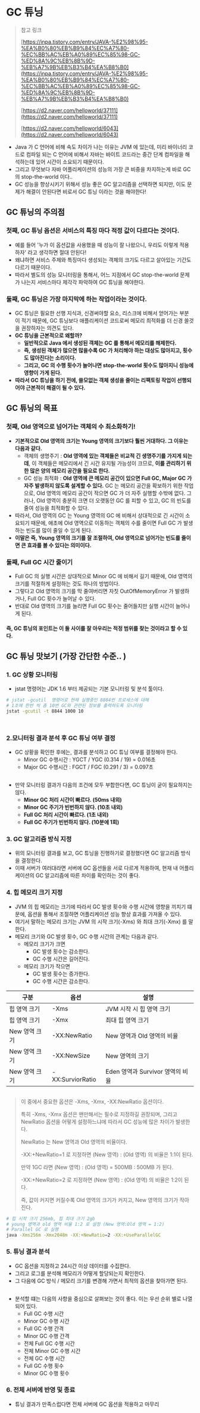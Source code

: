 # GC 튜닝

> 참고 링크&#x20;
>
> [https://inpa.tistory.com/entry/JAVA-%E2%98%95-%EA%B0%80%EB%B9%84%EC%A7%80-%EC%BB%AC%EB%A0%89%EC%85%98-GC-%ED%8A%9C%EB%8B%9D-%EB%A7%9B%EB%B3%B4%EA%B8%B0](https://inpa.tistory.com/entry/JAVA-%E2%98%95-%EA%B0%80%EB%B9%84%EC%A7%80-%EC%BB%AC%EB%A0%89%EC%85%98-GC-%ED%8A%9C%EB%8B%9D-%EB%A7%9B%EB%B3%B4%EA%B8%B0)
>
> [https://d2.naver.com/helloworld/37111](https://d2.naver.com/helloworld/37111)
>
> [https://d2.naver.com/helloworld/6043](https://d2.naver.com/helloworld/6043)

* Java 가 C 언어에 비해 속도 차이가 나는 이유는 JVM 에 있는데, 미리 바이너리 코드로 컴파일 되는 C 언어에 비해서 자바는 바이트 코드라는 중간 단계 컴파일을 해석하는데 있어 시간이 소요되기 때문이다.&#x20;
* 그리고 무엇보다 자바 어플리케이션의 성능의 가장 큰 비중을 차지하는게 바로 GC 의 stop-the-world 이다..&#x20;
* GC 성능을 향상시키기 위해서 성능 좋은 GC 알고리즘을 선택하면 되지만, 이도 문제가 해결이 안된다면 비로서 GC 튜닝 이라는 것을 해야한다!&#x20;

## GC 튜닝의 주의점

### 첫째, GC 튜닝 옵션은 서비스의 특징 마다 적정 값이 다르다는 것이다. &#x20;

* 예를 들어 '누가 이 옵션값을 사용했을 때 성능이 잘 나왔으니, 우리도 이렇게 적용하자' 라고 생각하면 절대 안된다!
* 왜냐하면 서비스 주제와 특징마다 생성되는 객체의 크기도 다르고 살아있는 기간도 다르기 때문이다.&#x20;
* 따라서 별도의 성능 모니터링을 통해서, 어느 지점에서 GC stop-the-world 문제가 나는지 서비스마다 제각각 파악하여 GC 튜닝을 해야한다.&#x20;

### 둘째, GC 튜닝은 가장 마지막에 하는 작업이라는 것이다.&#x20;

* GC 튜닝은 필요한 선행 지식과, 신경써야할 요소, 리스크에 비해서 얻어가는 부분이 적기 때문에, GC 튜닝보다 애플리케이션 코드로써 메모리 최적화를 더 신경 쓸것을 권장하자는 의견도 있다.&#x20;
* **GC 튜닝을 근본적으로 왜할까?**&#x20;
  * **일반적으로 Java 에서 생성된 객체는 GC 를 통해서 메모리를 해제한다.**&#x20;
  * **즉, 생성된 객체가 많으면 많을수록 GC 가 처리해야 하는 대상도 많아지고, 횟수도 많아진다는 소리이다.**&#x20;
  * **그리고, GC 의 수행 횟수가 늘어나면 stop-the-world 횟수도 많아지니 성능에 영향이 가게 된다.**&#x20;
* **따라서 GC 튜닝을 하기 전에, 쓸모없는 객체 생성을 줄이는 리팩토링 작업이 선행되어야 근본적이 해결이 될 수 있다.**&#x20;

## GC 튜닝의 목표&#x20;

### 첫째, Old 영역으로 넘어가는 객체의 수 최소화하기!&#x20;

* **기본적으로 Old 영역의 크기는 Young 영역의 크기보다 훨씬 거대하다. 그 이유는 다음과 같다.**&#x20;
  * 객체의 생명주기 : **Old 영역에 있는 객체들은 비교적 긴 생명주기를 가지게 되는데**, 이 객체들은 메모리에서 긴 시간 유지될 가능성이 크므로, **이를 관리하기 위한 많은 양의 메모리 공간을 필요로 한다.**&#x20;
  * GC 성능 최적화 : **Old 영역에 큰 메모리 공간이 있으면 Full GC, Major GC 가 자주 발생하지 않도록 설계할 수 있다.** GC 는 메모리 공간을 확보하기 위한 작업으로, Old 영역의 메모리 공간이 작으면 GC 가 더 자주 실행할 수밖에 없다. 그러나, Old 영역이 충분히 크면 더 오랫동안 GC 를 피할 수 있고, GC 의 빈도를 줄여 성능을 최적화할 수 있다.&#x20;
* 따라서, Old 영역의 GC 는 Young 영역의 GC 에 비해서 상대적으로 긴 시간이 소요되기 때문에, 애초에 Old 영역으로 이동하는 객체의 수를 줄이면 Full GC 가 발생하는 빈도를 많이 줄일 수 있게 된다.&#x20;
* **이말은 즉, Young 영역의 크기를 잘 조절하여, Old 영역으로 넘어가는 빈도를 줄이면 큰 효과를 볼 수 있다는 의미이다.**&#x20;

### 둘째, Full GC 시간 줄이기&#x20;

* Full GC 의 실행 시간은 상대적으로 Minor GC 에 비해서 길기 때문에, Old 영역의 크기를 적절하게 설정하는 것도 하나의 방법이다.&#x20;
* 그렇다고 Old 영역의 크기를 막 줄여버리면 자칫 OutOfMemoryError 가 발생하거나, Full GC 횟수가 늘어날 수 있다.&#x20;
* 반대로 Old 영역의 크기를 늘리면 Full GC 횟수는 줄어들지만 실행 시간이 늘어나게 된다.&#x20;

#### 즉, GC 튜닝의 포인트는 이 둘 사이를 잘 아우리는 적정 범위를 찾는 것이라고 할 수 있다.&#x20;

## GC 튜닝 맛보기 (가장 간단한 수준.. )&#x20;

### 1. GC 상황 모니터링&#x20;

* jstat 명령어는 JDK 1.6 부터 제공되는 기본 모니터링 및 분석 툴이다.&#x20;

```bash
# jstat -gcutil  명령어로 현재 실행중인 8884번 프로세스에 대해 
# 1초에 한번 씩 총 10번 GC와 관련된 정보를 출력하도록 모니터링
jstat -gcutil -t 8844 1000 10
```

<figure><img src="../../../../../../.gitbook/assets/스크린샷 2024-09-24 19.03.25.png" alt=""><figcaption></figcaption></figure>

<figure><img src="../../../../../../.gitbook/assets/스크린샷 2024-09-24 19.04.09.png" alt=""><figcaption></figcaption></figure>

### 2.모니터링 결과 분석 후 GC 튜닝 여부 결정&#x20;

* GC 상황을 확인한 후에는, 결과를 분석하고 GC 튜닝 여부를 결정해야 한다.&#x20;
  * Minor GC 수행시간 : YGCT / YGC (0.314 / 19) = 0.016초&#x20;
  * Major GC 수행시간 : FGCT / FGC (0.291 / 3) = 0.097초&#x20;

<figure><img src="../../../../../../.gitbook/assets/스크린샷 2024-09-24 19.10.46.png" alt=""><figcaption></figcaption></figure>

* 만약 모니터링 결과가 다음의 조건에 모두 부합한다면, GC 튜닝이 굳이 필요하지는 않다.&#x20;
  * **Minor GC 처리 시간이 빠르다. (50ms 내외)**&#x20;
  * **Minor GC 주기가 빈번하지 않다. (10초 내외)**&#x20;
  * **Full GC 처리 시간이 빠르다. (1초 내외)**&#x20;
  * **Full GC 주기가 빈번하지 않다. (10분에 1회)**&#x20;

### 3. GC 알고리즘 방식 지정&#x20;

* 위의 모니터링 결과를 보고, GC 튜닝을 진행하기로 결정했다면 GC 알고리즘 방식을 결정한다.&#x20;
* 이때 서버가 여러대라면 서버에  GC 옵션들을 서로 다르게 적용하여, 현재 내 어플리케이션의 GC 알고리즘에 따른 차이를 확인하는 것이 좋다.&#x20;

### 4. 힙 메모리 크기 지정&#x20;

* JVM 의 힙 메모리는 크기에 따라서 GC 발생 횟수와 수행 시간에 영향을 끼치기 떄문에, 옵션을 통해서 조절하면 어플리케이션 성능 향상 효과를 가져올 수 있다.&#x20;
* 여기서 말하는 메모리 크기는 JVM 의 시작 크기(-Xms) 와 최대 크기(-Xmx) 를 말한다.&#x20;
* 메모리 크기와 GC 발생 횟수, GC 수행 시간의 관계는 다음과 같다.&#x20;
  * 메모리 크기가 크면&#x20;
    * GC 발생 횟수는 감소한다.&#x20;
    * GC 수행 시간은 길어진다.&#x20;
  * 메모리 크기가 작으면
    * GC 발생 횟수는 증가한다.&#x20;
    * GC 수행 시간은 감소한다.&#x20;

| 구분        | 옵션               | 설명                       |
| --------- | ---------------- | ------------------------ |
| 힙 영역 크기   | -Xms             | JVM 시작 시 힙 영역 크기         |
| 힙 영역 크기   | -Xmx             | 최대 힙 영역 크기               |
| New 영역 크기 | -XX:NewRatio     | New 영역과 Old 영역의 비율       |
| New 영역 크기 | -XX:NewSize      | New 영역의 크기               |
| New 영역 크기 | -XX:SurviorRatio | Eden 영역과 Survivor 영역의 비율 |

<figure><img src="../../../../../../.gitbook/assets/image (1) (1) (1) (1) (1) (1) (1) (1) (1) (1).png" alt=""><figcaption></figcaption></figure>

> 이 중에서 중요한 옵션은 -Xms, -Xmx, -XX:NewRatio 옵션이다.&#x20;
>
> 특히 -Xms, -Xmx 옵션은 왠만해서는 필수로 지정하길 권장되며, 그리고 NewRatio 옵션을 어떻게 설정하느냐에 따라서 GC 성능에 많은 차이가 발생한다.&#x20;
>
> NewRatio 는 New 영역과 Old 영역의 비율이다.&#x20;
>
> -XX:+NewRatio=1 로 지정하면 (New 영역) : (Old 영역) 의 비율은 1:1이 된다.&#x20;
>
> 만약 1GC 라면  (New 영역) : (Old 영역)  = 500MB : 500MB 가 된다.&#x20;
>
> -XX:+NewRatio=2 로 지정하면 (New 영역) : (Old 영역) 의 비율은 1:2이 된다.&#x20;
>
> 즉, 값이 커지면 커질수록 Old 영역의 크기가 커지고, New 영역의 크기가 작아진다.&#x20;

```bash
# 힙 시작 크기 256mb, 힙 최대 크기 2gb
# young 영역과 old 영역 비율 1:2 로 설정 (New 영역:Old 영역 = 1:2)
# Parallel GC 로 실행
java -Xms256m -Xmx2048m -XX:+NewRatio=2 -XX:+UseParallelGC
```

### 5. 튜닝 결과 분석&#x20;

* GC 옵션을 지정하고 24시간 이상 데이터를 수집한다.&#x20;
* 그리고 로그를 분석해 메모리가 어떻게 할당되는지 확인한다.&#x20;
* 그 다음에 GC 방식 / 메모리 크기를 변경해 가면서 최적의 옵션을 찾아가면 된다.&#x20;

<figure><img src="../../../../../../.gitbook/assets/image (1) (1) (1) (1) (1) (1) (1) (1) (1) (1) (1).png" alt=""><figcaption></figcaption></figure>

* 분석할 떄는 다음의 사항을 중심으로 살펴보는 것이 좋다. 이는 우선 순위 별로 나열되어 있다.&#x20;
  * Full GC 수행 시간
  * Minor GC 수행 시간&#x20;
  * Full GC 수행 간격
  * Minor GC 수행 간격&#x20;
  * 전체 Full GC 수행 시간
  * 전체 Minor GC 수행 시간&#x20;
  * 전체 GC 수행 시간&#x20;
  * Full GC 수행 횟수&#x20;
  * Minor GC 수행 횟수&#x20;

### 6. 전체 서버에 반영 및 종료

* 튜닝 결과가 만족스럽다면 전체 서버에 GC 옵션을 적용하고 마무리&#x20;
